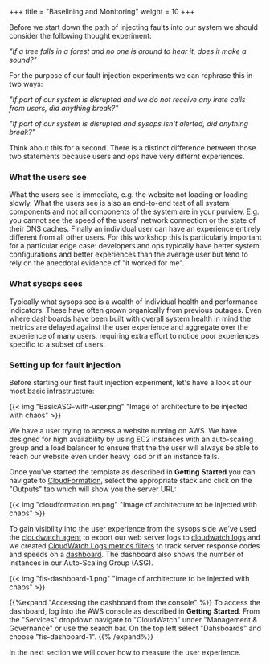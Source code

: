 +++
title = "Baselining and Monitoring"
weight = 10
+++

Before we start down the path of injecting faults into our system we should consider the following thought experiment:

_"If a tree falls in a forest and no one is around to hear it, does it make a sound?"_
 
For the purpose of our fault injection experiments we can rephrase this in two ways:

_"If part of our system is disrupted and we do not receive any irate calls from users, did anything break?"_

_"If part of our system is disrupted and sysops isn't alerted, did anything break?"_

Think about this for a second. There is a distinct difference between those two statements because users and ops have very differnt experiences.

### What the users see

What the users see is immediate, e.g. the website not loading or loading slowly. What the users see is also an end-to-end test of all system components and not all components of the system are in your purview. E.g. you cannot see the speed of the users' network connection or the state of their DNS caches. Finally an individual user can have an experience entirely different from all other users. For this workshop this is particularly important for a particular edge case: developers and ops typically have better system configurations and better experiences than the average user but tend to rely on the anecdotal evidence of "it worked for me".

### What sysops sees

Typically what sysops see is a wealth of individual health and performance indicators. These have often grown organically from previous outages. Even where dashboards have been built with overall system health in mind the metrics are delayed against the user experience and aggregate over the experience of many users, requiring extra effort to notice poor experiences specific to a subset of users.

### Setting up for fault injection

Before starting our first fault injection experiment, let's have a look at our most basic infrastructure:

{{< img "BasicASG-with-user.png" "Image of architecture to be injected with chaos" >}}

We have a user trying to access a website running on AWS. We have designed for high availability by using EC2 instances with an auto-scaling group and a load balancer to ensure that the the user will always be able to reach our website even under heavy load or if an instance fails.

Once you've started the template as described in **Getting Started** you can navigate to [CloudFormation](https://console.aws.amazon.com/cloudformation/home), select the appropriate stack and click on the "Outputs" tab which will show you the server URL:

{{< img "cloudformation.en.png" "Image of architecture to be injected with chaos" >}}

To gain visibility into the user experience from the sysops side we've used the [cloudwatch agent](https://docs.aws.amazon.com/AmazonCloudWatch/latest/logs/UseCloudWatchUnifiedAgent.html) to export our web server logs to [cloudwatch logs](https://console.aws.amazon.com/cloudwatch/home?#logsV2:log-groups/log-group/$252Ffis-workshop$252Fnginx-access-log) and we created [CloudWatch Logs metrics filters](https://docs.aws.amazon.com/AmazonCloudWatch/latest/logs/MonitoringLogData.html) to track server response codes and speeds on a [dashboard](https://console.aws.amazon.com/cloudwatch/home?#dashboards:name=fis-dashboard-1). The dashboard also shows the number of instances in our Auto-Scaling Group (ASG).

{{< img "fis-dashboard-1.png" "Image of architecture to be injected with chaos" >}}

{{%expand "Accessing the dashboard from the console" %}}
To access the dashboard, log into the AWS console as described in **Getting Started**. From the "Services" dropdown navigate to "CloudWatch" under "Management & Governance" or use the search bar. On the top left select "Dahsboards" and choose "fis-dashboard-1".
{{% /expand%}}

In the next section we will cover how to measure the user experience. 